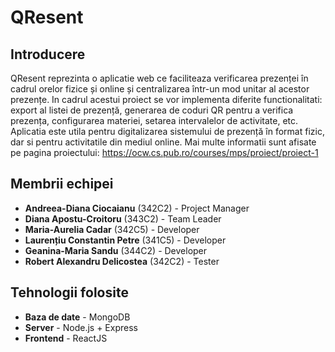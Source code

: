 # QResent

## Introducere

QResent reprezinta o aplicatie web ce faciliteaza verificarea prezenței în cadrul orelor fizice și online și centralizarea într-un mod unitar al acestor prezențe.
In cadrul acestui proiect se vor implementa diferite functionalitati: export al listei de prezență,  generarea de coduri QR pentru a verifica prezența,
configurarea materiei, setarea intervalelor de activitate, etc. Aplicatia este utila pentru digitalizarea sistemului de prezență în format fizic, dar si pentru
activitatile din mediul online. Mai multe informatii sunt afisate pe pagina proiectului: https://ocw.cs.pub.ro/courses/mps/proiect/proiect-1

## Membrii echipei

* **Andreea-Diana Ciocaianu** (342C2) - Project Manager
* **Diana Apostu-Croitoru** (343C2) - Team Leader
* **Maria-Aurelia Cadar** (342C5) - Developer
* **Laurențiu Constantin Petre** (341C5) - Developer
* **Geanina-Maria Sandu** (344C2) - Developer
* **Robert Alexandru Delicostea** (342C2) - Tester

## Tehnologii folosite

* **Baza de date** - MongoDB
* **Server** - Node.js + Express
* **Frontend** - ReactJS


